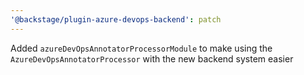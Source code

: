 ```yaml
---
'@backstage/plugin-azure-devops-backend': patch
---
```


Added `azureDevOpsAnnotatorProcessorModule` to make using the `AzureDevOpsAnnotatorProcessor` with the new backend system easier
